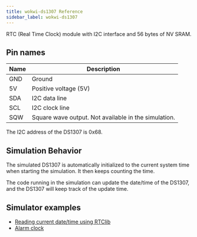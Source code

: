 ```yaml
---
title: wokwi-ds1307 Reference
sidebar_label: wokwi-ds1307
---
```


RTC (Real Time Clock) module with I2C interface and 56 bytes of NV SRAM.

<wokwi-ds1307 />

## Pin names

| Name | Description                                          |
| ---- | ---------------------------------------------------- |
| GND  | Ground                                               |
| 5V   | Positive voltage (5V)                                |
| SDA  | I2C data line                                        |
| SCL  | I2C clock line                                       |
| SQW  | Square wave output. Not available in the simulation. |

The I2C address of the DS1307 is 0x68.

## Simulation Behavior

The simulated DS1307 is automatically initialized to the current system time when starting the simulation. It
then keeps counting the time.

The code running in the simulation can update the date/time of the DS1307, and the DS1307 will keep track
of the update time.

## Simulator examples

- [Reading current date/time using RTClib](https://wokwi.com/projects/305979285237137984)
- [Alarm clock](https://wokwi.com/projects/297787059514376717)
